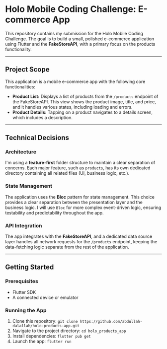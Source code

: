 # Holo Mobile Coding Challenge: E-commerce App

This repository contains my submission for the Holo Mobile Coding Challenge. The goal is to build a small, polished e-commerce application using Flutter and the **FakeStoreAPI**, with a primary focus on the products functionality.

---

## Project Scope

This application is a mobile e-commerce app with the following core functionalities:

* **Product List:** Displays a list of products from the `/products` endpoint of the FakeStoreAPI. This view shows the product image, title, and price, and it handles various states, including loading and errors.
* **Product Details:** Tapping on a product navigates to a details screen, which includes a description.


---

## Technical Decisions

### Architecture

I'm using a **feature-first** folder structure to maintain a clear separation of concerns. Each major feature, such as `products`, has its own dedicated directory containing all related files (UI, business logic, etc.).

### State Management

The application uses the **Bloc** pattern for state management. This choice provides a clear separation between the presentation layer and the business logic. I will use `Bloc` for more complex event-driven logic, ensuring testability and predictability throughout the app.

### API Integration

The app integrates with the **FakeStoreAPI**, and a dedicated data source layer handles all network requests for the `/products` endpoint, keeping the data-fetching logic separate from the rest of the application.

---

## Getting Started

### Prerequisites

* Flutter SDK
* A connected device or emulator

### Running the App

1.  Clone this repository: `git clone https://github.com/abdullah-dalallah/holo-products-app.git`
2.  Navigate to the project directory: `cd holo_products_app`
3.  Install dependencies: `flutter pub get`
4.  Launch the app: `flutter run`

